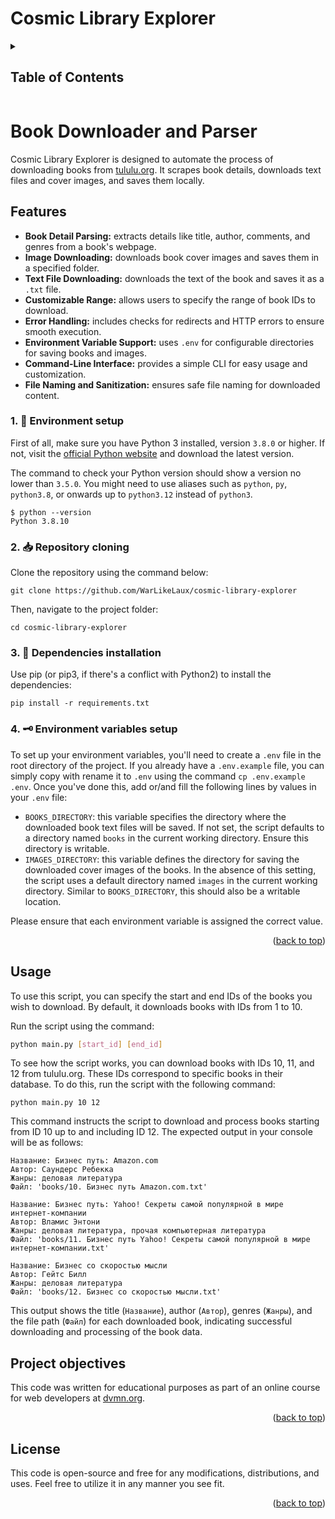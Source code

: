 <a name="readme-top"></a>

# Cosmic Library Explorer

<details>
<summary><h2>Table of Contents</h2></summary>

  - [Overview](#overview)
  - [Features](#features)
  - [Installation](#installation)
  - [Usage](#usage)
  - [Project objectives](#project-objectives)
  - [License](#license)
</details>

# Book Downloader and Parser

Cosmic Library Explorer is designed to automate the process of downloading books from [tululu.org](https://tululu.org). It scrapes book details, downloads text files and cover images, and saves them locally.

## Features

- **Book Detail Parsing:** extracts details like title, author, comments, and genres from a book's webpage.
- **Image Downloading:** downloads book cover images and saves them in a specified folder.
- **Text File Downloading:** downloads the text of the book and saves it as a `.txt` file.
- **Customizable Range:** allows users to specify the range of book IDs to download.
- **Error Handling:** includes checks for redirects and HTTP errors to ensure smooth execution.
- **Environment Variable Support:** uses `.env` for configurable directories for saving books and images.
- **Command-Line Interface:** provides a simple CLI for easy usage and customization.
- **File Naming and Sanitization:** ensures safe file naming for downloaded content.

### 1. 🐍 Environment setup

First of all, make sure you have Python 3 installed, version `3.8.0` or higher. If not, visit the [official Python website](https://www.python.org/) and download the latest version.

The command to check your Python version should show a version no lower than `3.5.0`. You might need to use aliases such as `python`, `py`, `python3.8`, or onwards up to `python3.12` instead of `python3`.

```
$ python --version
Python 3.8.10
```

### 2. 📥 Repository cloning

Clone the repository using the command below:

```
git clone https://github.com/WarLikeLaux/cosmic-library-explorer
```

Then, navigate to the project folder:

```
cd cosmic-library-explorer
```

### 3. 🧩 Dependencies installation

Use pip (or pip3, if there's a conflict with Python2) to install the dependencies:

```
pip install -r requirements.txt
```

### 4. 🗝️ Environment variables setup

To set up your environment variables, you'll need to create a `.env` file in the root directory of the project. If you already have a `.env.example` file, you can simply copy with rename it to `.env` using the command `cp .env.example .env`. Once you've done this, add or/and fill the following lines by values in your `.env` file:

- `BOOKS_DIRECTORY`: this variable specifies the directory where the downloaded book text files will be saved. If not set, the script defaults to a directory named `books` in the current working directory. Ensure this directory is writable.
- `IMAGES_DIRECTORY`: this variable defines the directory for saving the downloaded cover images of the books. In the absence of this setting, the script uses a default directory named `images` in the current working directory. Similar to `BOOKS_DIRECTORY`, this should also be a writable location.

Please ensure that each environment variable is assigned the correct value.

<p align="right">(<a href="#readme-top">back to top</a>)</p>

## Usage

To use this script, you can specify the start and end IDs of the books you wish to download. By default, it downloads books with IDs from 1 to 10. 

Run the script using the command:

```bash
python main.py [start_id] [end_id]
```

To see how the script works, you can download books with IDs 10, 11, and 12 from tululu.org. These IDs correspond to specific books in their database. To do this, run the script with the following command:

```
python main.py 10 12
```

This command instructs the script to download and process books starting from ID 10 up to and including ID 12. The expected output in your console will be as follows:

```
Название: Бизнес путь: Amazon.com
Автор: Саундерс Ребекка
Жанры: деловая литература
Файл: 'books/10. Бизнес путь Amazon.com.txt'

Название: Бизнес путь: Yahoo! Секреты самой популярной в мире интернет-компании
Автор: Вламис Энтони
Жанры: деловая литература, прочая компьютерная литература
Файл: 'books/11. Бизнес путь Yahoo! Секреты самой популярной в мире интернет-компании.txt'

Название: Бизнес со скоростью мысли
Автор: Гейтс Билл
Жанры: деловая литература
Файл: 'books/12. Бизнес со скоростью мысли.txt'
```

This output shows the title (`Название`), author (`Автор`), genres (`Жанры`), and the file path (`Файл`) for each downloaded book, indicating successful downloading and processing of the book data.

## Project objectives

This code was written for educational purposes as part of an online course for web developers at [dvmn.org](https://dvmn.org/).

<p align="right">(<a href="#readme-top">back to top</a>)</p>

## License

This code is open-source and free for any modifications, distributions, and uses. Feel free to utilize it in any manner you see fit.

<p align="right">(<a href="#readme-top">back to top</a>)</p>